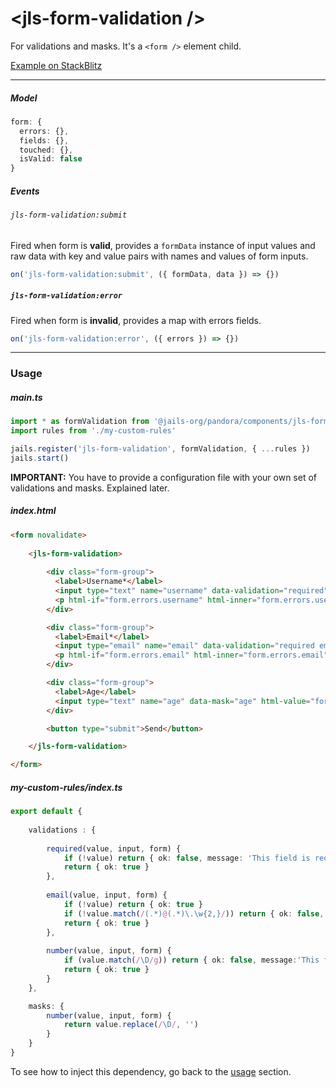 # &lt;jls-form-validation /&gt;

For validations and masks. It's a `<form />` element child.

[Example on StackBlitz](https://stackblitz.com/edit/jails-jls-form-validation?file=index.ts)

---

##### Model
```ts
form: {
  errors: {},
  fields: {},
  touched: {},
  isValid: false
}
```

##### Events

###### `jls-form-validation:submit`
Fired when form is **valid**, provides a `formData` instance of input values and raw data with key and value pairs with names and values of form inputs.

```ts
on('jls-form-validation:submit', ({ formData, data }) => {})
```

##### `jls-form-validation:error` 
Fired when form is **invalid**, provides a map with errors fields.

```ts
on('jls-form-validation:error', ({ errors }) => {})
```

---


### Usage


##### main.ts
```ts
import * as formValidation from '@jails-org/pandora/components/jls-form-validation'
import rules from './my-custom-rules'

jails.register('jls-form-validation', formValidation, { ...rules })
jails.start()
```

**IMPORTANT:** You have to provide a configuration file with your own set of validations and masks. Explained later.

##### index.html

```html
<form novalidate>
    
    <jls-form-validation>
        
        <div class="form-group">
          <label>Username*</label>
          <input type="text" name="username" data-validation="required" html-value="form.fields.username" />
          <p html-if="form.errors.username" html-inner="form.errors.username"></p>
        </div>

        <div class="form-group">
          <label>Email*</label>
          <input type="email" name="email" data-validation="required email" html-value="form.fields.email" />
          <p html-if="form.errors.email" html-inner="form.errors.email"></p>
        </div>

        <div class="form-group">
          <label>Age</label>
          <input type="text" name="age" data-mask="age" html-value="form.fields.age" />
        </div>

        <button type="submit">Send</button>

    </jls-form-validation>

</form>
```

##### my-custom-rules/index.ts
```ts
export default {
    
    validations : {
        
        required(value, input, form) {
            if (!value) return { ok: false, message: 'This field is required'}
            return { ok: true }
        },
    
        email(value, input, form) {
            if (!value) return { ok: true }
            if (!value.match(/(.*)@(.*)\.\w{2,}/)) return { ok: false, message: 'Invalid email' }
            return { ok: true }
        },
    
        number(value, input, form) {
            if (value.match(/\D/g)) return { ok: false, message:'This field takes only number' }
            return { ok: true }
        }
    },

    masks: {
        number(value, input, form) {
            return value.replace(/\D/, '')
        }
    }
}
```
 
To see how to inject this dependency, go back to the [usage](#usage) section.